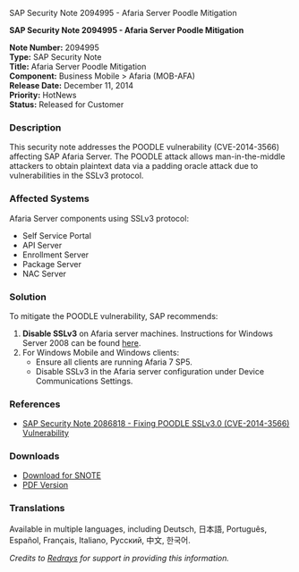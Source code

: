 SAP Security Note 2094995 - Afaria Server Poodle Mitigation

**SAP Security Note 2094995 - Afaria Server Poodle Mitigation**

**Note Number:** 2094995  
**Type:** SAP Security Note  
**Title:** Afaria Server Poodle Mitigation  
**Component:** Business Mobile > Afaria (MOB-AFA)  
**Release Date:** December 11, 2014  
**Priority:** HotNews  
**Status:** Released for Customer  

### Description
This security note addresses the POODLE vulnerability (CVE-2014-3566) affecting SAP Afaria Server. The POODLE attack allows man-in-the-middle attackers to obtain plaintext data via a padding oracle attack due to vulnerabilities in the SSLv3 protocol.

### Affected Systems
Afaria Server components using SSLv3 protocol:
- Self Service Portal
- API Server
- Enrollment Server
- Package Server
- NAC Server

### Solution
To mitigate the POODLE vulnerability, SAP recommends:
1. **Disable SSLv3** on Afaria server machines. Instructions for Windows Server 2008 can be found [here](https://me.sap.com/technet.microsoft.com/en-us/library/security/3009008.aspx).
2. For Windows Mobile and Windows clients:
   - Ensure all clients are running Afaria 7 SP5.
   - Disable SSLv3 in the Afaria server configuration under Device Communications Settings.

### References
- [SAP Security Note 2086818 - Fixing POODLE SSLv3.0 (CVE-2014-3566) Vulnerability](https://me.sap.com/notes/2086818)

### Downloads
- [Download for SNOTE](https://notesdownloads.sap.com/note/0040000017980172017)
- [PDF Version](https://userapps.support.sap.com/sap/support/sfm/notes/print/0002094995?language=en-US&token=A6B7080B380E79F5106EC7CEF534DAF0)

### Translations
Available in multiple languages, including Deutsch, 日本語, Português, Español, Français, Italiano, Русский, 中文, 한국어.

*Credits to [Redrays](https://redrays.io) for support in providing this information.*